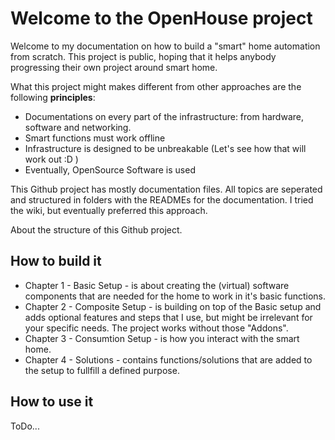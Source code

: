 ﻿# Welcome to the OpenHouse project

Welcome to my documentation on how to build a "smart" home automation from scratch. This project is public, hoping that it helps anybody progressing their own project around smart home. 

What this project might makes different from other approaches are the following **principles**:

- Documentations on every part of the infrastructure: from hardware, software and networking.
- Smart functions must work offline
- Infrastructure is designed to be unbreakable (Let's see how that will work out :D )
- Eventually, OpenSource Software is used

This Github project has mostly documentation files. All topics are seperated and structured in folders with the READMEs for the documentation. I tried the wiki, but eventually preferred this approach. 

About the structure of this Github project. 

## How to build it

- Chapter 1 - Basic Setup -  is about creating the (virtual) software components that are needed for the home to work in it's basic functions.
- Chapter 2 - Composite Setup - is building on top of the Basic setup and adds optional features and steps that I use, but might be irrelevant for your specific needs. The project works without those "Addons".
- Chapter 3 - Consumtion Setup - is how you interact with the smart home.
- Chapter 4 - Solutions - contains functions/solutions that are added to the setup to fullfill a defined purpose.

## How to use it

ToDo...